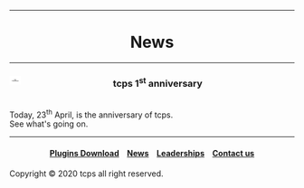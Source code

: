 <style>
h1 {text-align: center;}
h2 {text-align: left;}
h4 {text-align: center;}
h3 {text-align: center;}
p {text-align: center;}
</style>
<style type="text/css">
  #left{
        text-align:left;
  }
  #right{
        text-align:right;
  }
</style>
<hr>
<h1>News</h1>
<hr>
<div>
<img src="/images/tcps_1st_anniversary.png/"align="left" height="3%" width="4%">
<h3>tcps 1<sup>st</sup> anniversary</h3><br>Today, 23<sup>th</sup> April, is the anniversary of tcps.<br>See what's going on.
</div>
<hr>
<h4><a href="/plugins/download">Plugins Download</a>&emsp;<a href="/news">News</a>&emsp;<a href="/leaderships">Leaderships</a>&emsp;<a href="/contact">Contact us</a></h4>
Copyright © 2020 tcps all right reserved.
